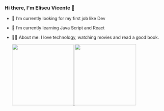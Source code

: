 ### Hi there, I'm Eliseu Vicente 👋

- 🔭 I’m currently looking for my first job like Dev
- 🌱 I’m currently learning Java Script and React
- 🧑🏻 About me: I love technology, watching movies and read a good book.

  <div>
    <a href="github.com/EliseuVicente">
      <img height="200em" src="https://github-readme-stats.vercel.app/api?username=EliseuVicente&show_icons=true&theme=minimal&include_all_commits=true&count_private=true"/>
      <img height="200em" src="https://github-readme-stats.vercel.app/api/top-langs/?username=EliseuVicente&layout-compact&langs_count-16&theme=minimal"/>
  </div>

